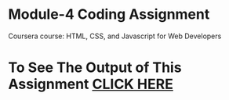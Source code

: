 # Module-4 Coding Assignment

Coursera course: HTML, CSS, and Javascript for Web Developers

# To See The Output of This Assignment [CLICK HERE](https://ahmadncheema.github.io/Coursera-HTML-CSS-Javascript/Module4/index.html)

